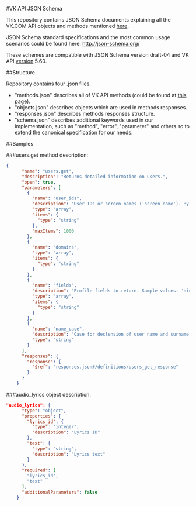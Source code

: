 #VK API JSON Schema

This repository contains JSON Schema documents explaining all the VK.COM API objects and methods mentioned [here](https://vk.com/dev).

JSON Schema standard specifications and the most common usage scenarios could be found here: http://json-schema.org/ 

These schemes are compatible with JSON Schema version draft-04 and VK API [version](https://vk.com/dev/versions) 5.60.


##Structure

Repository contains four .json files. 
* "methods.json" describes all of VK API methods (could be found at [this page](https://vk.com/dev/methods)).
* "objects.json" describes objects which are used in methods responses.
* "responses.json" describes methods responses structure.
* "schema.json" describes additional keywords used in our implementation, such as "method", "error", "parameter" and others so to extend the canonical specification for our needs. 

##Samples

###users.get method description:

```JSON
{
      "name": "users.get",
      "description": "Returns detailed information on users.",
      "open": true,
      "parameters": [
        {
          "name": "user_ids",
          "description": "User IDs or screen names ('screen_name'). By default, current user ID.",
          "type": "array",
          "items": {
            "type": "string"
          },
          "maxItems": 1000
        },
        {
          "name": "domains",
          "type": "array",
          "items": {
            "type": "string"
          }
        },
        {
          "name": "fields",
          "description": "Profile fields to return. Sample values: 'nickname', 'screen_name', 'sex', 'bdate' (birthdate), 'city', 'country', 'timezone', 'photo', 'photo_medium', 'photo_big', 'has_mobile', 'contacts', 'education', 'online', 'counters', 'relation', 'last_seen', 'activity', 'can_write_private_message', 'can_see_all_posts', 'can_post', 'universities';",
          "type": "array",
          "items": {
            "type": "string"
          }
        },
        {
          "name": "name_case",
          "description": "Case for declension of user name and surname:; 'nom' — nominative (default); 'gen' — genitive ; 'dat' — dative; 'acc' — accusative ; 'ins' — instrumental ; 'abl' — prepositional",
          "type": "string"
        }
      ],
      "responses": {
        "response": {
          "$ref": "responses.json#/definitions/users_get_response"
        }
      }
    }
```

###audio_lyrics object description:

```JSON
"audio_lyrics": {
      "type": "object",
      "properties": {
        "lyrics_id": {
          "type": "integer",
          "description": "Lyrics ID"
        },
        "text": {
          "type": "string",
          "description": "Lyrics text"
        }
      },
      "required": [
        "lyrics_id",
        "text"
      ],
      "additionalParameters": false
    }
```


